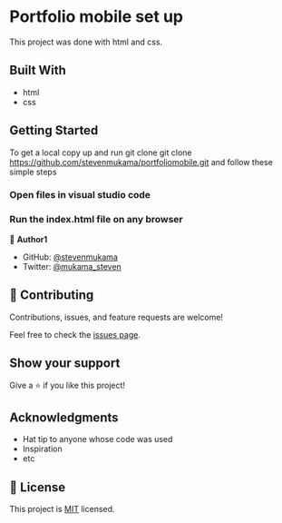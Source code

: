 # Portfolio mobile set up
This project was done with html and css.

## Built With

- html
- css


## Getting Started

To get a local copy up and run git clone git clone https://github.com/stevenmukama/portfoliomobile.git and follow these simple steps

### Open files in visual studio code

### Run the index.html file on any browser


👤 **Author1**

- GitHub: [@stevenmukama](https://github.com/stevenmukama)
- Twitter: [@mukama_steven](https://twitter.com/mukama_steven)

## 🤝 Contributing

Contributions, issues, and feature requests are welcome!

Feel free to check the [issues page](../../issues/).

## Show your support

Give a ⭐️ if you like this project!

## Acknowledgments

- Hat tip to anyone whose code was used
- Inspiration
- etc

## 📝 License

This project is [MIT](./MIT.md) licensed.
